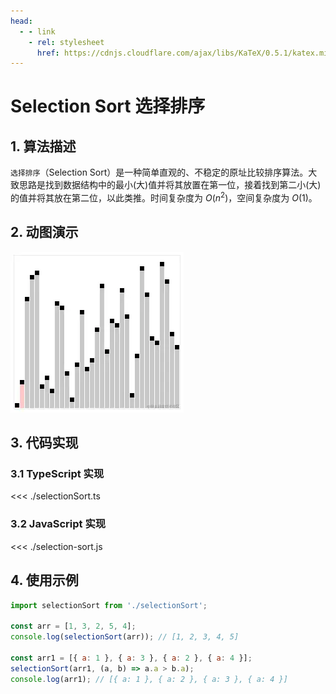 ```yaml
---
head:
  - - link
    - rel: stylesheet
      href: https://cdnjs.cloudflare.com/ajax/libs/KaTeX/0.5.1/katex.min.css
---
```

# Selection Sort 选择排序

## 1. 算法描述

`选择排序`（Selection Sort）是一种简单直观的、不稳定的原址比较排序算法。大致思路是找到数据结构中的最小(大)值并将其放置在第一位，接着找到第二小(大)的值并将其放在第二位，以此类推。时间复杂度为 $O(n^2)$，空间复杂度为 $O(1)$。

## 2. 动图演示

![Selection Sort](./selectionsort.webp)

## 3. 代码实现

### 3.1 TypeScript 实现

<<< ./selectionSort.ts

### 3.2 JavaScript 实现

<<< ./selection-sort.js

## 4. 使用示例

``` js
import selectionSort from './selectionSort';

const arr = [1, 3, 2, 5, 4];
console.log(selectionSort(arr)); // [1, 2, 3, 4, 5]

const arr1 = [{ a: 1 }, { a: 3 }, { a: 2 }, { a: 4 }];
selectionSort(arr1, (a, b) => a.a > b.a);
console.log(arr1); // [{ a: 1 }, { a: 2 }, { a: 3 }, { a: 4 }]
```

